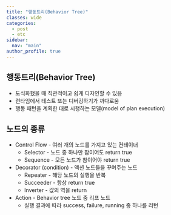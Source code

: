 ```yaml
---
title: "행동트리(Behavior Tree)"
classes: wide
categories: 
  - post
  - etc
sidebar:
  nav: "main"
author_profile: true
---
```

## 행동트리(Behavior Tree)
* 도식화했을 때 직관적이고 쉽게 디자인할 수 있음  
* 런타임에서 테스트 또는 디버깅하기가 까다로움  
* 행동 패턴을 계획한 대로 시행하는 모델(model of plan execution)  

## 노드의 종류
* Control Flow - 여러 개의 노드를 가지고 있는 컨테이너
  - Selector - 노드 중 하나만 참이어도 return true
  - Sequence - 모든 노드가 참이어야 return true
* Decorator (condition) - 액션 노드들을 꾸며주는 노드
  - Repeater - 해당 노드의 실행을 반복
  - Succeeder - 항상 return true
  - Inverter - 값의 역을 return
* Action - Behavior tree 노드 중 리프 노드
  - 실행 결과에 따라 success, failure, running 중 하나를 리턴
